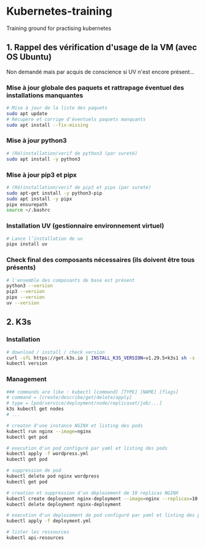 # Kubernetes-training
Training ground for practising kubernetes

## 1. Rappel des vérification d'usage de la VM (avec OS Ubuntu)

Non demandé mais par acquis de conscience si UV n'est encore présent...

### Mise à jour globale des paquets et rattrapage éventuel des installations manquantes

```bash
# Mise à jour de la liste des paquets
sudo apt update
# Récupère et corrige d'éventuels paquets manquants
sudo apt install --fix-missing
```

### Mise à jour python3

```bash
# (Ré)installation/verif de python3 (par sureté)
sudo apt install -y python3
```

### Mise à jour pip3 et pipx

```bash
# (Ré)installation/verif de pip3 et pipx (par sureté)
sudo apt-get install -y python3-pip
sudo apt install -y pipx
pipx ensurepath
source ~/.bashrc
```

### Installation UV (gestionnaire environnement virtuel)

```bash
# Lance l’installation de uv
pipx install uv
```

### Check final des composants nécessaires (ils doivent être tous présents)

```bash
# l'ensemble des composants de base est présent
python3 --version
pip3 --version
pipx --version
uv --version
```

## 2. K3s

### Installation

```bash
# download / install / check version
curl -sfL https://get.k3s.io | INSTALL_K3S_VERSION=v1.29.5+k3s1 sh -s - --write-kubeconfig-mode 644
kubectl version
```

### Management

```bash
### commands are like : kubectl [command] [TYPE] [NAME] [flags]
# command = [create/describe/get/delete/apply]
# type = [pod/service/deployment/node/replicaset/job/...]
k3s kubectl get nodes
# ...

# creaton d'une instance NGINX et listing des pods
kubectl run nginx --image=nginx
kubectl get pod

# execution d'un pod configuré par yaml et listing des pods
kubectl apply -f wordpress.yml
kubectl get pod

# suppression de pod
kubectl delete pod nginx wordpress
kubectl get pod

# creation et suppression d'un déploiement de 10 replicas NGINX
kubectl create deployment nginx-deployment --image=nginx --replicas=10
kubectl delete deployment nginx-deployment

# execution d'un deploiement de pod configuré par yaml et listing des pods
kubectl apply -f deployment.yml

# lister les ressources
kubectl api-resources
```


